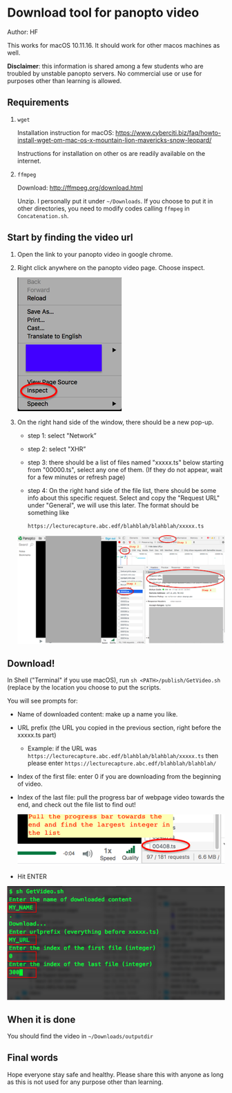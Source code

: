 # Download tool for panopto video

Author: HF

This works for macOS 10.11.16. It should work for other macos machines as well. 

**Disclaimer**: this information is shared among a few students who are troubled by unstable panopto servers. No commercial use or use for purposes other than learning is allowed. 

## Requirements

1. `wget`

   Installation instruction for macOS: https://www.cyberciti.biz/faq/howto-install-wget-om-mac-os-x-mountain-lion-mavericks-snow-leopard/

   Instructions for installation on other os are readily available on the internet.

2. `ffmpeg`

   Download: http://ffmpeg.org/download.html

   Unzip. I personally put it under `~/Downloads`. If you choose to put it in other directories, you need to modify codes calling `ffmpeg` in `Concatenation.sh`.

## Start by finding the video url

1. Open the link to your panopto video in google chrome.

2. Right click anywhere on the panopto video page. Choose inspect.

   ![Find "inspect" option of chrome](1.png)

3. On the right hand side of the window, there should be a new pop-up.

   - step 1: select "Network”

   - step 2: select "XHR”

   - step 3: there should be a list of files named "xxxxx.ts" below starting from "00000.ts", select any one of them. (If they do not appear, wait for a few minutes or refresh page)

   - step 4: On the right hand side of the file list, there should be some info about this specific request. Select and copy the "Request URL" under "General", we will use this later. The format should be something like 

     ```
     https://lecturecapture.abc.edf/blahblah/blahblah/xxxxx.ts
     ```

   ![Find the URL of videos](webpage.png)



## Download!

In Shell ("Terminal" if you use macOS), run `sh <PATH>/publish/GetVideo.sh` (replace <PATH> by the location you choose to put the scripts.

You will see prompts for:

- Name of downloaded content: make up a name you like.

- URL prefix (the URL you copied in the previous section, right before the xxxxx.ts part)

  - Example: if the URL was `https://lecturecapture.abc.edf/blahblah/blahblah/xxxxx.ts` then please enter `https://lecturecapture.abc.edf/blahblah/blahblah/`

- Index of  the first file: enter 0 if you are downloading from the beginning of video.

- Index of the last file: pull the progress bar of webpage video towards the end, and check out the file list to find out!

  ![Find the index of the last file](2.png)

- Hit ENTER

![Example](bash.png)

## When it is done

You should find the video in `~/Downloads/outputdir`

## Final words

Hope everyone stay safe and healthy. Please share this with anyone as long as this is not used for any purpose other than learning.
